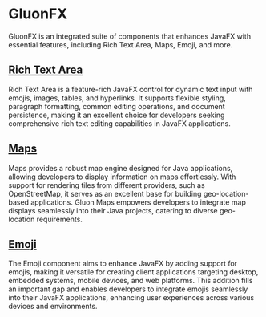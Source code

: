 # GluonFX
GluonFX is an integrated suite of components that enhances JavaFX with essential features, including Rich Text Area, Maps, Emoji, and more.

## [Rich Text Area](https://github.com/gluonhq/rich-text-area)

Rich Text Area is a feature-rich JavaFX control for dynamic text input with emojis, images, tables, and hyperlinks. It supports flexible styling, paragraph formatting, common editing operations, and document persistence, making it an excellent choice for developers seeking comprehensive rich text editing capabilities in JavaFX applications.

## [Maps](https://github.com/gluonhq/maps)

Maps provides a robust map engine designed for Java applications, allowing developers to display information on maps effortlessly. With support for rendering tiles from different providers, such as OpenStreetMap, it serves as an excellent base for building geo-location-based applications. Gluon Maps empowers developers to integrate map displays seamlessly into their Java projects, catering to diverse geo-location requirements.

## [Emoji](https://github.com/gluonhq/emoji)

The Emoji component aims to enhance JavaFX by adding support for emojis, making it versatile for creating client applications targeting desktop, embedded systems, mobile devices, and web platforms. This addition fills an important gap and enables developers to integrate emojis seamlessly into their JavaFX applications, enhancing user experiences across various devices and environments.
